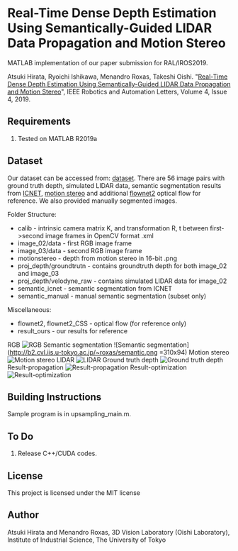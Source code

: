 # Real-Time Dense Depth Estimation Using Semantically-Guided LIDAR Data Propagation and Motion Stereo

MATLAB implementation of our paper submission for RAL/IROS2019.

Atsuki Hirata, Ryoichi Ishikawa, Menandro Roxas, Takeshi Oishi. "[Real-Time Dense Depth Estimation Using Semantically-Guided LIDAR Data Propagation and Motion Stereo](https://ieeexplore.ieee.org/document/8756107)", IEEE Robotics and Automation Letters, Volume 4, Issue 4, 2019.

## Requirements
1. Tested on MATLAB R2019a

## Dataset
Our dataset can be accessed from: [dataset](http://b2.cvl.iis.u-tokyo.ac.jp/~roxas/data_iros2019_open.zip). There are 56 image pairs with ground truth depth, simulated LIDAR data, semantic segmentation results from [ICNET](https://github.com/hellochick/ICNet-tensorflow), [motion stereo](https://github.com/menandro/Reconflow) and additional [flownet2](https://github.com/lmb-freiburg/flownet2) optical flow for reference. We also provided manually segmented images.

Folder Structure:
* calib - intrinsic camera matrix K, and transformation R, t between first->second image frames in OpenCV format .xml 
* image_02/data - first RGB image frame
* image_03/data - second RGB image frame
* motionstereo - depth from motion stereo in 16-bit .png
* proj_depth/groundtrutn - contains groundtruth depth for both image_02 and image_03 
* proj_depth/velodyne_raw - contains simulated LIDAR data for image_02
* semantic_icnet - semantic segmentation from ICNET
* semantic_manual - manual semantic segmentation (subset only)

Miscellaneous:
* flownet2, flownet2_CSS - optical flow (for reference only)
* result_ours - our results for reference

RGB
![RGB](http://b2.cvl.iis.u-tokyo.ac.jp/~roxas/image.png)
Semantic segmentation
![Semantic segmentation](http://b2.cvl.iis.u-tokyo.ac.jp/~roxas/semantic.png =310x94)
Motion stereo
![Motion stereo](http://b2.cvl.iis.u-tokyo.ac.jp/~roxas/motionstereo.png)
LIDAR
![LIDAR](http://b2.cvl.iis.u-tokyo.ac.jp/~roxas/lidar.png)
Ground truth depth
![Ground truth depth](http://b2.cvl.iis.u-tokyo.ac.jp/~roxas/gtdepth.png)
Result-propagation
![Result-propagation](http://b2.cvl.iis.u-tokyo.ac.jp/~roxas/propagation.png)
Result-optimization
![Result-optimization](http://b2.cvl.iis.u-tokyo.ac.jp/~roxas/optimization.png)

## Building Instructions
Sample program is in upsampling_main.m.

## To Do
1. Release C++/CUDA codes.

## License
This project is licensed under the MIT license

## Author
Atsuki Hirata and Menandro Roxas, 3D Vision Laboratory (Oishi Laboratory), Institute of Industrial Science, The University of Tokyo


